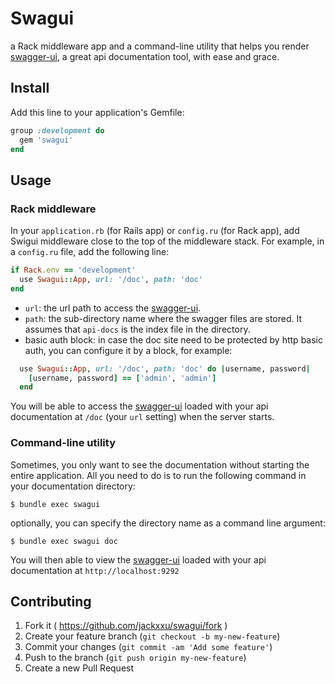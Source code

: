 # Swagui

a Rack middleware app and a command-line utility that helps you render [swagger-ui], a great api documentation tool, with ease and grace.

## Install
Add this line to your application's Gemfile:

```ruby
group :development do
  gem 'swagui'
end
```

## Usage

### Rack middleware

In your `application.rb` (for Rails app) or `config.ru` (for Rack app), add Swigui middleware close to the top of the middleware stack. For example, in a `config.ru` file, add the following line:

```ruby
if Rack.env == 'development'
  use Swagui::App, url: '/doc', path: 'doc'
end
```

* `url`: the url path to access the [swagger-ui].
* `path`: the sub-directory name where the swagger files are stored. It assumes that `api-docs` is the index file in the directory.
* basic auth block: in case the doc site need to be protected by http basic auth, you can configure it by a block, for example:

```ruby
  use Swagui::App, url: '/doc', path: 'doc' do |username, password|
    [username, password] == ['admin', 'admin']
  end
```

You will be able to access the [swagger-ui] loaded with your api documentation at `/doc` (your `url` setting) when the server starts.

### Command-line utility

Sometimes, you only want to see the documentation without starting the entire application. All you need to do is to run the following command in your documentation directory:

    $ bundle exec swagui

optionally, you can specify the directory name as a command line argument:

    $ bundle exec swagui doc

You will then able to view the [swagger-ui] loaded with your api documentation at `http://localhost:9292`

[swagger-ui]: https://github.com/wordnik/swagger-ui

## Contributing

1. Fork it ( https://github.com/jackxxu/swagui/fork )
2. Create your feature branch (`git checkout -b my-new-feature`)
3. Commit your changes (`git commit -am 'Add some feature'`)
4. Push to the branch (`git push origin my-new-feature`)
5. Create a new Pull Request

